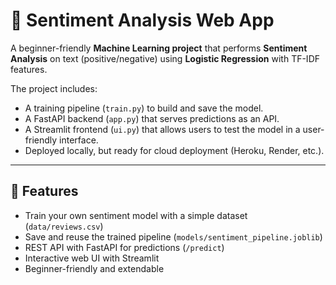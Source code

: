 # 📝 Sentiment Analysis Web App

A beginner-friendly **Machine Learning project** that performs **Sentiment Analysis** on text (positive/negative) using **Logistic Regression** with TF-IDF features.  

The project includes:  
- A training pipeline (`train.py`) to build and save the model.  
- A FastAPI backend (`app.py`) that serves predictions as an API.  
- A Streamlit frontend (`ui.py`) that allows users to test the model in a user-friendly interface.  
- Deployed locally, but ready for cloud deployment (Heroku, Render, etc.).  

---

## 🚀 Features
- Train your own sentiment model with a simple dataset (`data/reviews.csv`)  
- Save and reuse the trained pipeline (`models/sentiment_pipeline.joblib`)  
- REST API with FastAPI for predictions (`/predict`)  
- Interactive web UI with Streamlit  
- Beginner-friendly and extendable  

